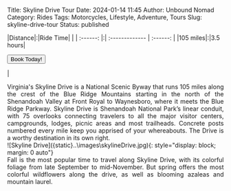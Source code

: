 Title: Skyline Drive Tour
Date: 2024-01-14 11:45
Author: Unbound Nomad
Category: Rides
Tags: Motorcycles, Lifestyle, Adventure, Tours
Slug: skyline-drive-tour
Status: published

|Distance|:|Ride Time| |
| :------: |:| :------------- | :------: |
|105 miles|:|3.5 hours|<FORM><INPUT TYPE="button" VALUE="Book Today!" onClick="parent.location='mailto:unboundnomad@unboundnomad.com?subject=Booking Request: Skyline Drive Tour'"></FORM>|
<br>
<div style="text-align: justify">Virginia's Skyline Drive is a National Scenic Byway that runs 105 miles along the crest of the Blue Ridge Mountains starting in the north of the Shenandoah Valley at Front Royal to Waynesboro, where it meets the Blue Ridge Parkway. Skyline Drive is Shenandoah National Park’s linear conduit, with 75 overlooks connecting travelers to all the major visitor centers, campgrounds, lodges, picnic areas and most trailheads. Concrete posts numbered every mile keep you apprised of your whereabouts. The Drive is a worthy destination in its own right.</div>
![Skyline Drive]({static}..\images\skylineDrive.jpg){: style="display: block; margin: 0 auto"} 
<div style="text-align: justify">Fall is the most popular time to travel along Skyline Drive, with its colorful foliage from late September to mid-November. But spring offers the most colorful wildflowers along the drive, as well as blooming azaleas and mountain laurel.</div>
